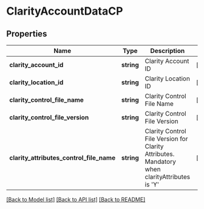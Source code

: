 # ClarityAccountDataCP

## Properties
Name | Type | Description | Notes
------------ | ------------- | ------------- | -------------
**clarity_account_id** | **string** | Clarity Account ID | [optional] 
**clarity_location_id** | **string** | Clarity Location ID | [optional] 
**clarity_control_file_name** | **string** | Clarity Control File Name | [optional] 
**clarity_control_file_version** | **string** | Clarity Control File Version | [optional] 
**clarity_attributes_control_file_name** | **string** | Clarity Control File Version for Clarity Attributes. Mandatory when clarityAttributes is &#39;Y&#39; | [optional] 

[[Back to Model list]](../README.md#documentation-for-models) [[Back to API list]](../README.md#documentation-for-api-endpoints) [[Back to README]](../README.md)


